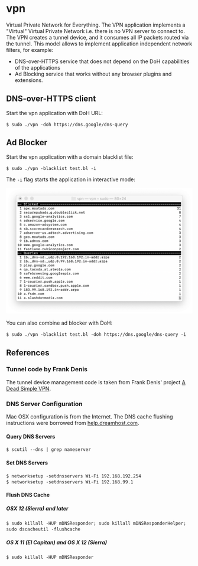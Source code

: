 # vpn

Virtual Private Network for Everything. The VPN application implements
a "Virtual" Virtual Private Network i.e. there is no VPN server to
connect to. The VPN creates a tunnel device, and it consumes all IP
packets routed via the tunnel. This model allows to implement
application independent network filters, for example:

 * DNS-over-HTTPS service that does not depend on the DoH capabilities of the applications
 * Ad Blocking service that works without any browser plugins and extensions.

## DNS-over-HTTPS client

Start the vpn application with DoH URL:

    $ sudo ./vpn -doh https://dns.google/dns-query

## Ad Blocker

Start the vpn application with a domain blacklist file:

    $ sudo ./vpn -blacklist test.bl -i

The `-i` flag starts the application in interactive mode:

![Interactive ad blocker](adblock.png)

You can also combine ad blocker with DoH:

    $ sudo ./vpn -blacklist test.bl -doh https://dns.google/dns-query -i

## References

### Tunnel code by Frank Denis

The tunnel device management code is taken from Frank Denis' project [A Dead Simple VPN](https://github.com/jedisct1/dsvpn).

### DNS Server Configuration

Mac OSX configuration is from the Internet. The DNS cache flushing instructions were borrowed from [help.dreamhost.com](https://help.dreamhost.com/hc/en-us/articles/214981288-Flushing-your-DNS-cache-in-Mac-OS-X-and-Linux).

#### Query DNS Servers

    $ scutil --dns | grep nameserver

#### Set DNS Servers

    $ networksetup -setdnsservers Wi-Fi 192.168.192.254
    $ networksetup -setdnsservers Wi-Fi 192.168.99.1

#### Flush DNS Cache

##### OSX 12 (Sierra) and later

    $ sudo killall -HUP mDNSResponder; sudo killall mDNSResponderHelper; sudo dscacheutil -flushcache

##### OS X 11 (El Capitan) and OS X 12 (Sierra)

    $ sudo killall -HUP mDNSResponder
